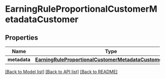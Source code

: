 # EarningRuleProportionalCustomerMetadataCustomer


## Properties
Name | Type | Description | Notes
------------ | ------------- | ------------- | -------------
**metadata** | [**EarningRuleProportionalCustomerMetadataCustomerMetadata**](EarningRuleProportionalCustomerMetadataCustomerMetadata.md) |  | 

[[Back to Model list]](../README.md#documentation-for-models) [[Back to API list]](../README.md#documentation-for-api-endpoints) [[Back to README]](../README.md)


